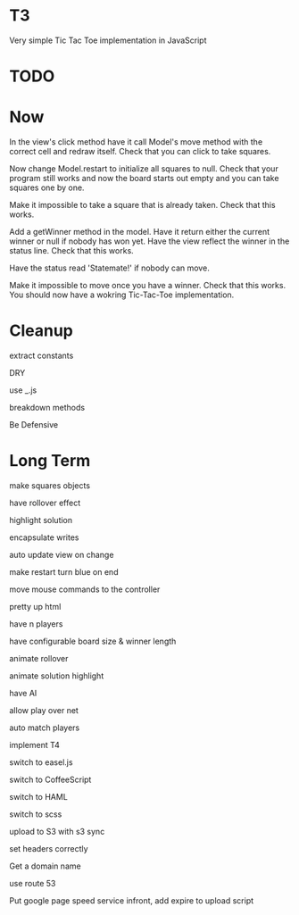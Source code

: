 T3
==

Very simple Tic Tac Toe implementation in JavaScript

TODO
==

Now
===

In the view's click method have it call Model's move method with the correct cell and redraw itself. Check that you can click to take squares.

Now change Model.restart to initialize all squares to null. Check that your program still works and now the board starts out empty and you can take squares one by one.

Make it impossible to take a square that is already taken. Check that this works.

Add a getWinner method in the model. Have it return either the current winner or null if nobody has won yet. Have the view reflect the winner in the status line. Check that this works.

Have the status read 'Statemate!' if nobody can move.

Make it impossible to move once you have a winner. Check that this works. You should now have a wokring Tic-Tac-Toe implementation.


Cleanup
===

extract constants

DRY

use _.js

breakdown methods

Be Defensive


Long Term
===

make squares objects

have rollover effect

highlight solution

encapsulate writes

auto update view on change

make restart turn blue on end

move mouse commands to the controller

pretty up html

have n players

have configurable board size & winner length

animate rollover

animate solution highlight

have AI

allow play over net

auto match players

implement T4

switch to easel.js

switch to CoffeeScript

switch to HAML

switch to scss

upload to S3 with s3 sync

set headers correctly

Get a domain name

use route 53

Put google page speed service infront, add expire to upload script